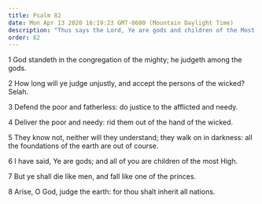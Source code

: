 ```yaml
---
title: Psalm 82
date: Mon Apr 13 2020 16:19:23 GMT-0600 (Mountain Daylight Time)
description: "Thus says the Lord, Ye are gods and children of the Most High."
order: 82
---
```


1 God standeth in the congregation of the mighty; he judgeth among the gods.

2 How long will ye judge unjustly, and accept the persons of the wicked? Selah.

3 Defend the poor and fatherless: do justice to the afflicted and needy.

4 Deliver the poor and needy: rid them out of the hand of the wicked.

5 They know not, neither will they understand; they walk on in darkness: all the foundations of the earth are out of course.

6 I have said, Ye are gods; and all of you are children of the most High.

7 But ye shall die like men, and fall like one of the princes.

8 Arise, O God, judge the earth: for thou shalt inherit all nations.

